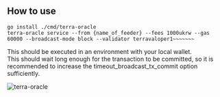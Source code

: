 ## How to use
```
go install ./cmd/terra-oracle
terra-oracle service --from {name_of_feeder} --fees 1000ukrw --gas 60000 --broadcast-mode block --validator terravaloper1~~~~~~~
```

This should be executed in an environment with your local  wallet.  
This should wait long enough for the transaction to be committed, so it is recommended to increase the timeout_broadcast_tx_commit option sufficiently.

![terra-oracle](https://user-images.githubusercontent.com/16339680/59500255-0800ec80-8ed4-11e9-88f1-2f706b7888a6.png)
